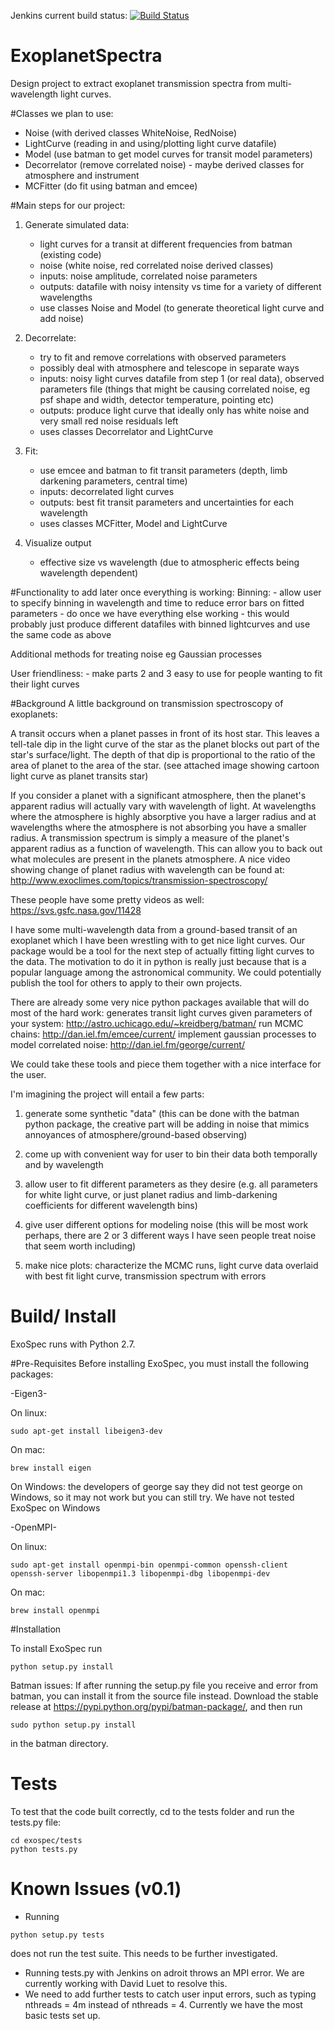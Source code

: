 Jenkins current build status: [![Build Status](https://jenkins.princeton.edu/buildStatus/icon?job=ckreisch/ExoplanetSpectra)](https://jenkins.princeton.edu/buildStatus/icon?job=ckreisch/ExoplanetSpectra)

# ExoplanetSpectra
Design project to extract exoplanet transmission spectra from multi-wavelength light curves.

#Classes we plan to use:
 - Noise (with derived classes WhiteNoise, RedNoise)
 - LightCurve (reading in and using/plotting light curve datafile)
 - Model (use batman to get model curves for transit model parameters)
 - Decorrelator (remove correlated noise) - maybe derived classes for atmosphere and instrument
 - MCFitter (do fit using batman and emcee)

#Main steps for our project:

1. Generate simulated data:
    - light curves for a transit at different frequencies from batman (existing code)
    - noise (white noise, red correlated noise derived classes)
    * inputs: noise amplitude, correlated noise parameters
    * outputs: datafile with noisy intensity vs time for a variety of different wavelengths
    * use classes Noise and Model (to generate theoretical light curve and add noise)

2. Decorrelate:
    - try to fit and remove correlations with observed parameters
    - possibly deal with atmosphere and telescope in separate ways
    * inputs: noisy light curves datafile from step 1 (or real data), observed parameters file (things that might be causing correlated noise, eg psf shape and width, detector temperature, pointing etc)
    * outputs: produce light curve that ideally only has white noise and very small red noise residuals left
    * uses classes Decorrelator and LightCurve

3. Fit:
    - use emcee and batman to fit transit parameters (depth, limb darkening parameters, central time)
    * inputs: decorrelated light curves
    * outputs: best fit transit parameters and uncertainties for each wavelength
    * uses classes MCFitter, Model and LightCurve

4. Visualize output
    - effective size vs wavelength (due to atmospheric effects being wavelength dependent)

#Functionality to add later once everything is working:
Binning:
    - allow user to specify binning in wavelength and time to reduce error bars on fitted parameters
    - do once we have everything else working
    - this would probably just produce different datafiles with binned lightcurves and use the same code as above

Additional methods for treating noise eg Gaussian processes

User friendliness:
    - make parts 2 and 3 easy to use for people wanting to fit their light curves

#Background
A little background on transmission spectroscopy of exoplanets:

A transit occurs when a planet passes in front of its host star. This leaves a tell-tale dip in the light curve of the star as the planet blocks out part of the star's surface/light. The depth of that dip is proportional to the ratio of the area of planet to the area of the star. (see attached image showing cartoon light curve as planet transits star)

If you consider a planet with a significant atmosphere, then the planet's apparent radius will actually vary with wavelength of light. At wavelengths where the atmosphere is highly absorptive you have a larger radius and at wavelengths where the atmosphere is not absorbing you have a smaller radius. A transmission spectrum is simply a measure of the planet's apparent radius as a function of wavelength. This can allow you to back out what molecules are present in the planets atmosphere.  A nice video showing change of planet radius with wavelength can be found at: http://www.exoclimes.com/topics/transmission-spectroscopy/

These people have some pretty videos as well: https://svs.gsfc.nasa.gov/11428

I have some multi-wavelength data from a ground-based transit of an exoplanet which I have been wrestling with to get nice light curves. Our package would be a tool for the next step of actually fitting light curves to the data. The motivation to do it in python is really just because that is a popular language among the astronomical community. We could potentially publish the tool for others to apply to their own projects.

There are already some very nice python packages available that will do most of the hard work:
generates transit light curves given parameters of your system: http://astro.uchicago.edu/~kreidberg/batman/
run MCMC chains: http://dan.iel.fm/emcee/current/
implement gaussian processes to model correlated noise: http://dan.iel.fm/george/current/

We could take these tools and piece them together with a nice interface for the user.

I'm imagining the project will entail a few parts:

1) generate some synthetic "data"  (this can be done with the batman python package, the creative part will be adding in noise that mimics annoyances of atmosphere/ground-based observing)

2) come up with convenient way for user to bin their data both temporally and by wavelength

3) allow user to fit different parameters as they desire (e.g. all parameters for white light curve, or just planet radius and limb-darkening coefficients for different wavelength bins)

4) give user different options for modeling noise (this will be most work perhaps, there are 2 or 3 different ways I have seen people treat noise that seem worth including)

5) make nice plots: characterize the MCMC runs, light curve data overlaid with best fit light curve, transmission spectrum with errors
# Build/ Install
ExoSpec runs with Python 2.7. 

#Pre-Requisites
Before installing ExoSpec, you must install the following packages:

-Eigen3- 

On linux: 
```
sudo apt-get install libeigen3-dev
```
On mac: 
```
brew install eigen
```
On Windows: the developers of george say they did not test george on Windows, so it may not work but you can still try. We have not tested ExoSpec on Windows

-OpenMPI-

On linux: 
```
sudo apt-get install openmpi-bin openmpi-common openssh-client openssh-server libopenmpi1.3 libopenmpi-dbg libopenmpi-dev
```
On mac: 
```
brew install openmpi
```

#Installation

To install ExoSpec run
```
python setup.py install
```

Batman issues: If after running the setup.py file you receive and error from batman, you can install it from the source file instead. Download the stable release at https://pypi.python.org/pypi/batman-package/, and then run 
```
sudo python setup.py install
```
in the batman directory.

# Tests

To test that the code built correctly, cd to the tests folder and run the tests.py file:
```
cd exospec/tests
python tests.py
```

# Known Issues (v0.1)
- Running 
```
python setup.py tests
``` 
 does not run the test suite. This needs to be further investigated.
- Running tests.py with Jenkins on adroit throws an MPI error. We are currently working with David Luet to resolve this.
- We need to add further tests to catch user input errors, such as typing nthreads = 4m instead of nthreads = 4. Currently we have the most basic tests set up.
